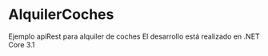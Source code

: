 # AlquilerCoches

Ejemplo apiRest para alquiler de coches 
El desarrollo está realizado en .NET Core 3.1

